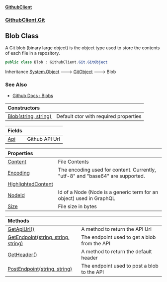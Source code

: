#### [GithubClient](index 'index')
### [GithubClient.Git](GithubClient.Git 'GithubClient.Git')

## Blob Class

A Git blob (binary large object) is the object type used to store the contents of each file in a repository.

```csharp
public class Blob : GithubClient.Git.GitObject
```

Inheritance [System.Object](https://docs.microsoft.com/en-us/dotnet/api/System.Object 'System.Object') &#129106; [GitObject](GithubClient.Git.GitObject 'GithubClient.Git.GitObject') &#129106; Blob

### See Also
- [Github Docs : Blobs](https://docs.github.com/en/rest/git/blobs 'https://docs.github.com/en/rest/git/blobs')

| Constructors | |
| :--- | :--- |
| [Blob(string, string)](GithubClient.Git.Blob.Blob(string,string) 'GithubClient.Git.Blob.Blob(string, string)') | Default ctor with required properties |

| Fields | |
| :--- | :--- |
| [Api](GithubClient.Git.Blob.Api 'GithubClient.Git.Blob.Api') | Github API Url |

| Properties | |
| :--- | :--- |
| [Content](GithubClient.Git.Blob.Content 'GithubClient.Git.Blob.Content') | File Contents |
| [Encoding](GithubClient.Git.Blob.Encoding 'GithubClient.Git.Blob.Encoding') | The encoding used for content. Currently, "utf-8" and "base64" are supported. |
| [HighlightedContent](GithubClient.Git.Blob.HighlightedContent 'GithubClient.Git.Blob.HighlightedContent') | |
| [NodeId](GithubClient.Git.Blob.NodeId 'GithubClient.Git.Blob.NodeId') | Id of a Node (Node is a generic term for an object) used in GraphQL |
| [Size](GithubClient.Git.Blob.Size 'GithubClient.Git.Blob.Size') | File size in bytes |

| Methods | |
| :--- | :--- |
| [GetApiUrl()](GithubClient.Git.Blob.GetApiUrl() 'GithubClient.Git.Blob.GetApiUrl()') | A method to return the API Url |
| [GetEndpoint(string, string, string)](GithubClient.Git.Blob.GetEndpoint(string,string,string) 'GithubClient.Git.Blob.GetEndpoint(string, string, string)') | The endpoint used to get a blob from the API |
| [GetHeader()](GithubClient.Git.Blob.GetHeader() 'GithubClient.Git.Blob.GetHeader()') | A method to return the default header |
| [PostEndpoint(string, string)](GithubClient.Git.Blob.PostEndpoint(string,string) 'GithubClient.Git.Blob.PostEndpoint(string, string)') | The endpoint used to post a blob to the API |
